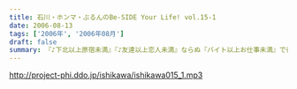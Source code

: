 ```yaml
---
title: 石川・ホンマ・ぶるんのBe-SIDE Your Life! vol.15-1
date: 2006-08-13
tags: ['2006年', '2006年08月']
draft: false
summary: 『♪下北以上原宿未満』『♪友達以上恋人未満』ならぬ『バイト以上お仕事未満』で行なっている我らがビーサイ。スケジュールの隙間をぬって集合したお三方。東京地方が豪雨にみまわれ花火大会も中止となった、土曜の深夜にひっそりと収録は実行された・・・そしてそして、歓喜のTシャツのお披露目が行われ、試着談義に花が咲いたのだった。NAMAE
---
```


http://project-phi.ddo.jp/ishikawa/ishikawa015_1.mp3

